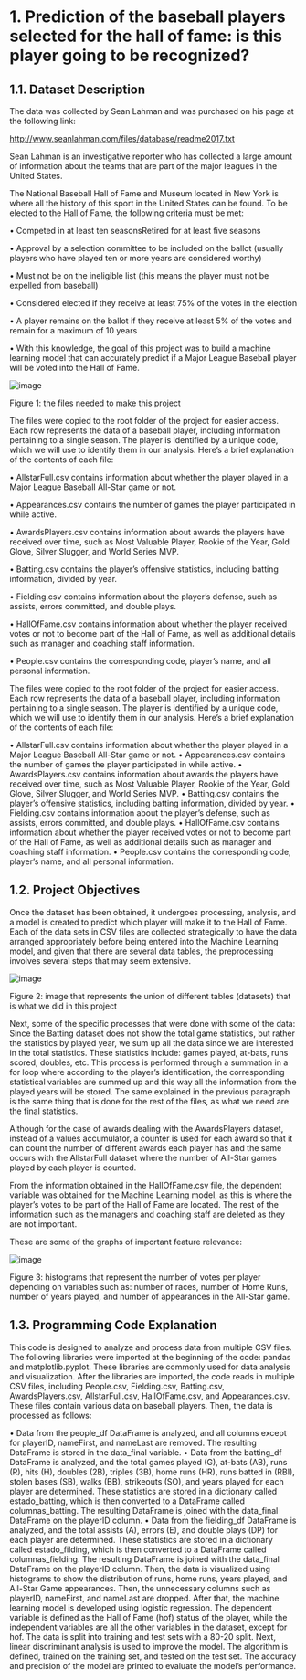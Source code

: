 # 1. Prediction of the baseball players selected for the hall of fame: is this player going to be recognized?

## 1.1. Dataset Description

The data was collected by Sean Lahman and was purchased on his page at the following link:

http://www.seanlahman.com/files/database/readme2017.txt

Sean Lahman is an investigative reporter who has collected a large amount of information about the teams that are part of the major leagues in the United States.

The National Baseball Hall of Fame and Museum located in New York is where all the history of this sport in the United States can be found. To be elected to the Hall of Fame, the following criteria must be met:

•	Competed in at least ten seasonsRetired for at least five seasons

•	Approval by a selection committee to be included on the ballot (usually players who have played ten or more years are considered worthy)

•	Must not be on the ineligible list (this means the player must not be expelled from baseball)

•	Considered elected if they receive at least 75% of the votes in the election

•	A player remains on the ballot if they receive at least 5% of the votes and remain for a maximum of 10 years

•	With this knowledge, the goal of this project was to build a machine learning model that can accurately predict if a Major League Baseball player will be voted into the Hall of Fame.

![image](https://user-images.githubusercontent.com/43154438/229946924-1848cde3-753e-4751-9c9d-e6aa5c3fbf15.png)

Figure 1: the files needed to make this project

The files were copied to the root folder of the project for easier access. Each row represents the data of a baseball player, including information pertaining to a single season. The player is identified by a unique code, which we will use to identify them in our analysis. Here’s a brief explanation of the contents of each file:

•	AllstarFull.csv contains information about whether the player played in a Major League Baseball All-Star game or not.

•	Appearances.csv contains the number of games the player participated in while active.

•	AwardsPlayers.csv contains information about awards the players have received over time, such as Most Valuable Player, Rookie of the Year, Gold Glove, Silver Slugger, and World Series MVP.

•	Batting.csv contains the player’s offensive statistics, including batting information, divided by year.

•	Fielding.csv contains information about the player’s defense, such as assists, errors committed, and double plays.

•	HallOfFame.csv contains information about whether the player received votes or not to become part of the Hall of Fame, as well as additional details such as manager and coaching staff information.

•	People.csv contains the corresponding code, player’s name, and all personal information.

The files were copied to the root folder of the project for easier access. Each row represents the data of a baseball player, including information pertaining to a single season. The player is identified by a unique code, which we will use to identify them in our analysis. Here’s a brief explanation of the contents of each file:

•	AllstarFull.csv contains information about whether the player played in a Major League Baseball All-Star game or not.
•	Appearances.csv contains the number of games the player participated in while active.
•	AwardsPlayers.csv contains information about awards the players have received over time, such as Most Valuable Player, Rookie of the Year, Gold Glove, Silver Slugger, and World Series MVP.
•	Batting.csv contains the player’s offensive statistics, including batting information, divided by year.
•	Fielding.csv contains information about the player’s defense, such as assists, errors committed, and double plays.
•	HallOfFame.csv contains information about whether the player received votes or not to become part of the Hall of Fame, as well as additional details such as manager and coaching staff information.
•	People.csv contains the corresponding code, player’s name, and all personal information.

## 1.2. Project Objectives

Once the dataset has been obtained, it undergoes processing, analysis, and a model is created to predict which player will make it to the Hall of Fame. Each of the data sets in CSV files are collected strategically to have the data arranged appropriately before being entered into the Machine Learning model, and given that there are several data tables, the preprocessing involves several steps that may seem extensive.

![image](https://user-images.githubusercontent.com/43154438/229947077-c6b967a7-ae81-4111-89ea-8aef250c1f0b.png)

Figure 2: image that represents the union of different tables (datasets) that is what we did in this project

Next, some of the specific processes that were done with some of the data: Since the Batting dataset does not show the total game statistics, but rather the statistics by played year, we sum up all the data since we are interested in the total statistics. These statistics include: games played, at-bats, runs scored, doubles, etc. This process is performed through a summation in a for loop where according to the player’s identification, the corresponding statistical variables are summed up and this way all the information from the played years will be stored. The same explained in the previous paragraph is the same thing that is done for the rest of the files, as what we need are the final statistics.

Although for the case of awards dealing with the AwardsPlayers dataset, instead of a values accumulator, a counter is used for each award so that it can count the number of different awards each player has and the same occurs with the AllstarFull dataset where the number of All-Star games played by each player is counted.

From the information obtained in the HallOfFame.csv file, the dependent variable was obtained for the Machine Learning model, as this is where the player’s votes to be part of the Hall of Fame are located. The rest of the information such as the managers and coaching staff are deleted as they are not important.

These are some of the graphs of important feature relevance:

![image](https://user-images.githubusercontent.com/43154438/229947227-0292bc84-370b-4d65-977f-1e60014d4337.png)

Figure 3: histograms that represent the number of votes per player depending on variables such as: number of races, number of Home Runs, number of years played, and number of appearances in the All-Star game.

## 1.3. Programming Code Explanation

This code is designed to analyze and process data from multiple CSV files. The following libraries were imported at the beginning of the code: pandas and matplotlib.pyplot. These libraries are commonly used for data analysis and visualization.
After the libraries are imported, the code reads in multiple CSV files, including People.csv, Fielding.csv, Batting.csv, AwardsPlayers.csv, AllstarFull.csv, HallOfFame.csv, and Appearances.csv. These files contain various data on baseball players.
Then, the data is processed as follows:

•	Data from the people_df DataFrame is analyzed, and all columns except for playerID, nameFirst, and nameLast are removed. The resulting DataFrame is stored in the data_final variable.
•	Data from the batting_df DataFrame is analyzed, and the total games played (G), at-bats (AB), runs (R), hits (H), doubles (2B), triples (3B), home runs (HR), runs batted in (RBI), stolen bases (SB), walks (BB), strikeouts (SO), and years played for each player are determined. These statistics are stored in a dictionary called estado_batting, which is then converted to a DataFrame called columnas_batting. The resulting DataFrame is joined with the data_final DataFrame on the playerID column.
•	Data from the fielding_df DataFrame is analyzed, and the total assists (A), errors (E), and double plays (DP) for each player are determined. These statistics are stored in a dictionary called estado_filding, which is then converted to a DataFrame called columnas_fielding. The resulting DataFrame is joined with the data_final DataFrame on the playerID column.
Then, the data is visualized using histograms to show the distribution of runs, home runs, years played, and All-Star Game appearances. Then, the unnecessary columns such as playerID, nameFirst, and nameLast are dropped.
After that, the machine learning model is developed using logistic regression. The dependent variable is defined as the Hall of Fame (hof) status of the player, while the independent variables are all the other variables in the dataset, except for hof. The data is split into training and test sets with a 80-20 split.
Next, linear discriminant analysis is used to improve the model. The algorithm is defined, trained on the training set, and tested on the test set. The accuracy and precision of the model are printed to evaluate the model’s performance.
